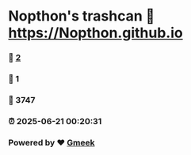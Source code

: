 # Nopthon's trashcan :link: https://Nopthon.github.io 
### :page_facing_up: [2](https://Nopthon.github.io/tag.html) 
### :speech_balloon: 1 
### :hibiscus: 3747 
### :alarm_clock: 2025-06-21 00:20:31 
### Powered by :heart: [Gmeek](https://github.com/Meekdai/Gmeek)
